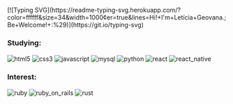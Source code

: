 <br/>
[![Typing SVG](https://readme-typing-svg.herokuapp.com/?color=ffffff&size=34&width=1000&center=true&lines=Hi!+I'm+Letícia+Geovana.;Be+Welcome!+:%29)](https://git.io/typing-svg)

### Studying:

<div style="display: inline_block">
  <img align="center" alt="html5" src="https://img.shields.io/badge/HTML5-E34F26?style=for-the-badge&logo=html5&logoColor=white"/>
  <img align="center" alt="css3" src="https://img.shields.io/badge/CSS3-1572B6?style=for-the-badge&logo=css3&logoColor=white"/>
  <img align="center" alt="javascript" src="https://img.shields.io/badge/JavaScript-F7DF1E?style=for-the-badge&logo=javascript&logoColor=black"/>
  <img align="center" alt="mysql" src="https://img.shields.io/badge/MySQL-00000F?style=for-the-badge&logo=mysql&logoColor=white"/>
  <img align="center" alt="python" src="https://img.shields.io/badge/Python-14354C?style=for-the-badge&logo=python&logoColor=white"/>
  <img align="center" alt="react" src="https://img.shields.io/badge/React-20232A?style=for-the-badge&logo=react&logoColor=61DAFB"/>
  <img align="center" alt="react_native" src="https://img.shields.io/badge/React_Native-20232A?style=for-the-badge&logo=react&logoColor=61DAFB"/>
</div>

### Interest:

<div style="display: inline_block">
  <img align="center" alt="ruby" src="https://img.shields.io/badge/Ruby-CC342D?style=for-the-badge&logo=ruby&logoColor=white"/>
  <img align="center" alt="ruby_on_rails" src="https://img.shields.io/badge/Ruby_on_Rails-CC0000?style=for-the-badge&logo=ruby-on-rails&logoColor=white"/>
  <img align="center" alt="rust" src="https://img.shields.io/badge/Rust-000000?style=for-the-badge&logo=rust&logoColor=white"/>
</div>
